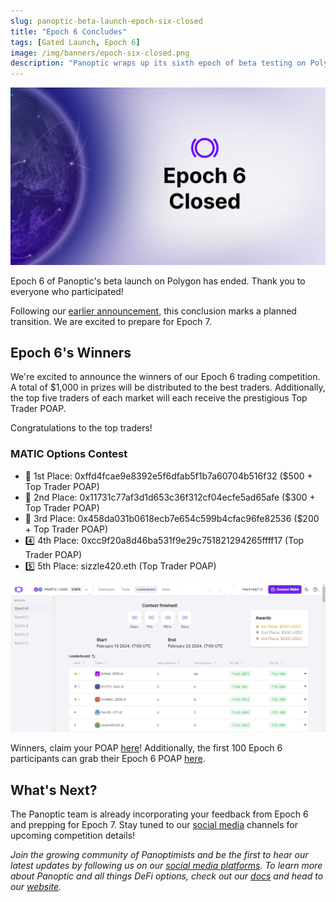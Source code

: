 ```yaml
---
slug: panoptic-beta-launch-epoch-six-closed
title: "Epoch 6 Concludes"
tags: [Gated Launch, Epoch 6]
image: /img/banners/epoch-six-closed.png
description: "Panoptic wraps up its sixth epoch of beta testing on Polygon. Here's the results."
---
```


![](./epoch-six-closed.png)

Epoch 6 of Panoptic's beta launch on Polygon has ended. Thank you to everyone who participated!

Following our [earlier announcement](https://panoptic.xyz/blog/panoptic-beta-launch-epoch-six), this conclusion marks a planned transition. We are excited to prepare for Epoch 7.

## Epoch 6's Winners

We're excited to announce the winners of our Epoch 6 trading competition. A total of $1,000 in prizes will be distributed to the best traders. Additionally, the top five traders of each market will each receive the prestigious Top Trader POAP.

Congratulations to the top traders!

### MATIC Options Contest
-   🥇 1st Place: 0xffd4fcae9e8392e5f6dfab5f1b7a60704b516f32 ($500 + Top Trader POAP)
-   🥈 2nd Place: 0x11731c77af3d1d653c36f312cf04ecfe5ad65afe ($300 + Top Trader POAP)
-   🥉 3rd Place: 0x458da031b0618ecb7e654c599b4cfac96fe82536 ($200 + Top Trader POAP)
-   4️⃣ 4th Place: 0xcc9f20a8d46ba531f9e29c751821294265ffff17 (Top Trader POAP)
-   5️⃣ 5th Place: sizzle420.eth (Top Trader POAP)

![](./leaderboard.png)

Winners, claim your POAP [here](https://poap.delivery/panoptic-epoch-6-top-trader)! Additionally, the first 100 Epoch 6 participants can grab their Epoch 6 POAP [here](https://poap.delivery/panoptic-epoch-6). 
 

## What's Next?
The Panoptic team is already incorporating your feedback from Epoch 6 and prepping for Epoch 7. Stay tuned to our [social media](https://linktr.ee/panopticxyz) channels for upcoming competition details!

_Join the growing community of Panoptimists and be the first to hear our latest updates by following us on our [social media platforms](https://links.panoptic.xyz/all). To learn more about Panoptic and all things DeFi options, check out our [docs](https://panoptic.xyz/docs/intro) and head to our [website](https://panoptic.xyz/)._
